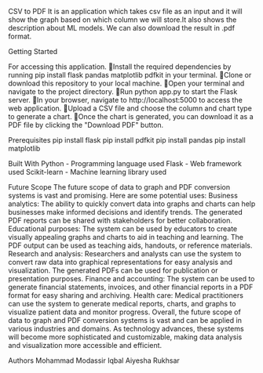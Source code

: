 CSV to PDF
It is an application which takes csv file as an input and it will show the graph based on which column we will store.It also shows the description about ML models.
We can also download the result in .pdf format.

Getting Started

For accessing this application.
Install the required dependencies by running pip install flask pandas matplotlib pdfkit in your terminal.
Clone or download this repository to your local machine.
Open your terminal and navigate to the project directory.
Run python app.py to start the Flask server.
In your browser, navigate to http://localhost:5000 to access the web application.
Upload a CSV file and choose the column and chart type to generate a chart.
Once the chart is generated, you can download it as a PDF file by clicking the "Download PDF" button.

Prerequisites
pip install flask
pip install pdfkit
pip install pandas
pip install matplotlib 

Built With
Python - Programming language used
Flask - Web framework used
Scikit-learn - Machine learning library used

Future Scope
The future scope of data to graph and PDF conversion systems is vast and promising. Here are some potential uses:
Business analytics: The ability to quickly convert data into graphs and charts can help businesses make informed decisions and identify trends. The generated PDF reports can be shared with stakeholders for better collaboration.
Educational purposes: The system can be used by educators to create visually appealing graphs and charts to aid in teaching and learning. The PDF output can be used as teaching aids, handouts, or reference materials.
Research and analysis: Researchers and analysts can use the system to convert raw data into graphical representations for easy analysis and visualization. The generated PDFs can be used for publication or presentation purposes.
Finance and accounting: The system can be used to generate financial statements, invoices, and other financial reports in a PDF format for easy sharing and archiving.
Health care: Medical practitioners can use the system to generate medical reports, charts, and graphs to visualize patient data and monitor progress.
Overall, the future scope of data to graph and PDF conversion systems is vast and can be applied in various industries and domains. As technology advances, these systems will become more sophisticated and customizable, making data analysis and visualization more accessible and efficient.


Authors
Mohammad Modassir Iqbal
Aiyesha Rukhsar
